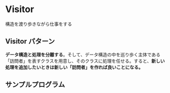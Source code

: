# Visitor
構造を渡り歩きながら仕事をする

## Visitor パターン
**データ構造と処理を分離する**。そして、データ構造の中を巡り歩く主体である「訪問者」を表すクラスを用意し、そのクラスに処理を任せる。すると、**新しい処理を追加したいときは新しい「訪問者」を作れば良いことになる。**

## サンプルプログラム


